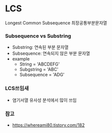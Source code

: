 # LCS
Longest Common Subsequence 최장공통부분문자열
### Subsequence vs Substring
- Substring: 연속된 부분 문자열
- Subsequence: 연속되지 않은 부분 문자열
- example
	- String = 'ABCDEFG'
	- Subgstring = 'ABC'
	- Subsequence = 'ADG'
### LCS쓰임새
- 염기서열 유사성 분석에서 많이 쓰임
### 참고
- https://whereami80.tistory.com/182